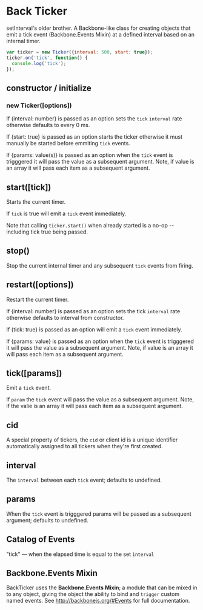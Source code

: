 # Back Ticker

setInterval's older brother. A Backbone-like class for creating objects that emit a tick event (Backbone.Events Mixin) at a defined interval based on an internal timer.

```js
var ticker = new Ticker({interval: 500, start: true});
ticker.on('tick', function() {
  console.log('tick');
});
```

## constructor / initialize
### new Ticker([options])

If {interval: number} is passed as an option sets the `tick` `interval` rate otherwise defaults to every 0 ms.

If {start: true} is passed as an option starts the ticker otherwise it must manually be started before emmiting `tick` events.

If {params: value(s)} is passed as an option when the `tick` event is trigggered it will pass the value as a subsequent argument. Note, if value is an array it will pass each item as a subsequent argument.

## start([tick])

Starts the current timer.

If `tick` is true will emit a `tick` event immediately.

Note that calling `ticker.start()` when already started is a no-op -- including tick true being passed.


## stop()

Stop the current internal timer and any subsequent `tick` events from firing.

## restart([options])

Restart the current timer.

If {interval: number} is passed as an option sets the tick `interval` rate otherwise defaults to interval from constructor.

If {tick: true} is passed as an option will emit a `tick` event immediately.

If {params: value} is passed as an option when the `tick` event is trigggered it will pass the value as a subsequent argument. Note, if value is an array it will pass each item as a subsequent argument.

## tick([params])

Emit a `tick` event.

If `param` the `tick` event will pass the value as a subsequent argument. Note, if the valie is an array it will pass each item as a subsequent argument.

## cid
A special property of tickers, the `cid` or client id is a unique identifier automatically assigned to all tickers when they're first created.

## interval
The `interval` between each `tick` event; defaults to undefined.

## params
When the `tick` event is trigggered params will be passed as a subsequent argument; defaults to undefined.

## Catalog of Events
"tick" — when the elapsed time is equal to the set `interval`

## Backbone.Events Mixin
BackTicker uses the **Backbone.Events Mixin**; a module that can be mixed in to any object, giving the object the ability to bind and `trigger` custom named events. 
See http://backbonejs.org/#Events for full documentation.
